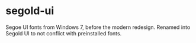 # segold-ui
Segoe UI fonts from Windows 7, before the modern redesign. Renamed into Segold UI to not conflict with preinstalled fonts.
